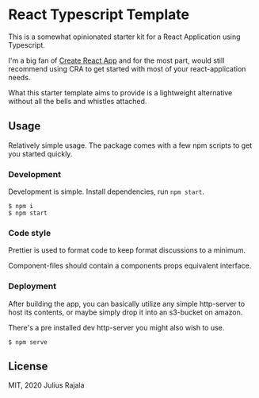 # React Typescript Template

This is a somewhat opinionated starter kit for a React Application using Typescript.

I'm a big fan of [Create React App](https://github.com/facebook/create-react-app) and for the most part, would still recommend using CRA to get started with most of your react-application needs.

What this starter template aims to provide is a lightweight alternative without all the bells and whistles attached.

## Usage

Relatively simple usage. The package comes with a few npm scripts to get you started quickly.

### Development

Development is simple. Install dependencies, run `npm start`.

```
$ npm i
$ npm start
```

### Code style

Prettier is used to format code to keep format discussions to a minimum.

Component-files should contain a components props equivalent interface.

### Deployment

After building the app, you can basically utilize any simple http-server to host its contents, or maybe simply drop it into an s3-bucket on amazon.

There's a pre installed dev http-server you might also wish to use.

```
$ npm serve
```

## License

MIT, 2020 Julius Rajala
